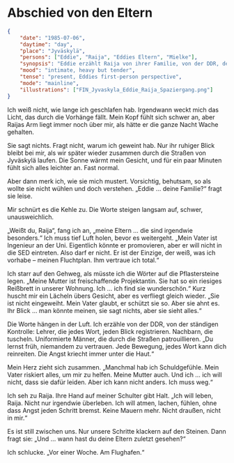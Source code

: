 # Abschied von den Eltern

```json
{
    "date": "1985-07-06",
    "daytime": "day",
    "place": "Jyväskylä",
    "persons": ["Eddie", "Raija", "Eddies Eltern", "Mielke"],
    "synopsis": "Eddie erzählt Raija von ihrer Familie, von der DDR, dem Abschied am Flughafen Schönefeld und ihren Schuldgefühlen. Raija reagiert bewegt und tröstet sie.",
    "mood": "intimate, heavy but tender",
    "tense": "present, Eddies first-person perspective",
    "mode": "mainline",
    "illustrations": ["FIN_Jyvaskyla_Eddie_Raija_Spaziergang.png"]
}
````

Ich weiß nicht, wie lange ich geschlafen hab. Irgendwann weckt mich das Licht, das durch die Vorhänge fällt. Mein Kopf fühlt sich schwer an, aber Raijas Arm liegt immer noch über mir, als hätte er die ganze Nacht Wache gehalten.

Sie sagt nichts. Fragt nicht, warum ich geweint hab. Nur ihr ruhiger Blick bleibt bei mir, als wir später wieder zusammen durch die Straßen von Jyväskylä laufen. Die Sonne wärmt mein Gesicht, und für ein paar Minuten fühlt sich alles leichter an. Fast normal.

Aber dann merk ich, wie sie mich mustert. Vorsichtig, behutsam, so als wollte sie nicht wühlen und doch verstehen.
„Eddie … deine Familie?“ fragt sie leise.

Mir schnürt es die Kehle zu. Die Worte steigen langsam auf, schwer, unausweichlich.

„Weißt du, Raija“, fang ich an, „meine Eltern … die sind irgendwie besonders.“ Ich muss tief Luft holen, bevor es weitergeht. „Mein Vater ist Ingenieur an der Uni. Eigentlich könnte er promovieren, aber er will nicht in die SED eintreten. Also darf er nicht. Er ist der Einzige, der weiß, was ich vorhabe – meinen Fluchtplan. Ihm vertraue ich total.“

Ich starr auf den Gehweg, als müsste ich die Wörter auf die Pflastersteine legen. „Meine Mutter ist freischaffende Projektantin. Sie hat so ein riesiges Reißbrett in unserer Wohnung. Ich … ich find sie wunderschön.“ Kurz huscht mir ein Lächeln übers Gesicht, aber es verfliegt gleich wieder. „Sie ist nicht eingeweiht. Mein Vater glaubt, er schützt sie so. Aber sie ahnt es. Ihr Blick … man könnte meinen, sie sagt nichts, aber sie sieht alles.“

Die Worte hängen in der Luft. Ich erzähle von der DDR, von der ständigen Kontrolle: Lehrer, die jedes Wort, jeden Blick registrieren. Nachbarn, die tuscheln. Uniformierte Männer, die durch die Straßen patrouillieren. „Du lernst früh, niemandem zu vertrauen. Jede Bewegung, jedes Wort kann dich reinreiten. Die Angst kriecht immer unter die Haut.“

Mein Herz zieht sich zusammen. „Manchmal hab ich Schuldgefühle. Mein Vater riskiert alles, um mir zu helfen. Meine Mutter auch. Und ich … ich will nicht, dass sie dafür leiden. Aber ich kann nicht anders. Ich muss weg.“

Ich seh zu Raija. Ihre Hand auf meiner Schulter gibt Halt. „Ich will leben, Raija. Nicht nur irgendwie überleben. Ich will atmen, lachen, fühlen, ohne dass Angst jeden Schritt bremst. Keine Mauern mehr. Nicht draußen, nicht in mir.“

Es ist still zwischen uns. Nur unsere Schritte klackern auf den Steinen. Dann fragt sie: „Und … wann hast du deine Eltern zuletzt gesehen?“

Ich schlucke. „Vor einer Woche. Am Flughafen.“
